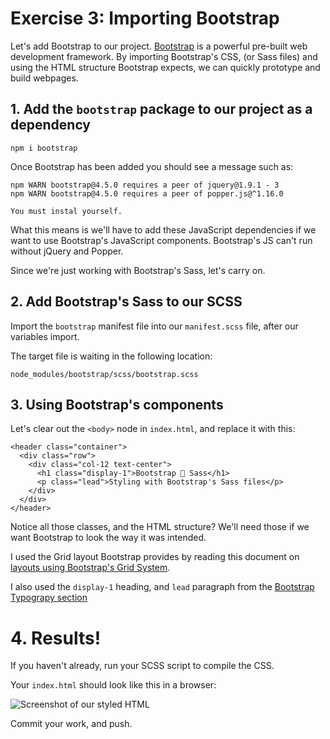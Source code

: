# Exercise 3: Importing Bootstrap

Let's add Bootstrap to our project. [Bootstrap](https://getbootstrap.com/) is a powerful pre-built web development framework. By importing Bootstrap's CSS, (or Sass files) and using the HTML structure Bootstrap expects, we can quickly prototype and build webpages.

## 1. Add the `bootstrap` package to our project as a dependency

```
npm i bootstrap
```

Once Bootstrap has been added you should see a message such as:

```
npm WARN bootstrap@4.5.0 requires a peer of jquery@1.9.1 - 3
npm WARN bootstrap@4.5.0 requires a peer of popper.js@^1.16.0

You must instal yourself.
```

What this means is we'll have to add these JavaScript dependencies if we want to use Bootstrap's JavaScript components. Bootstrap's JS can't run without jQuery and Popper.

Since we're just working with Bootstrap's Sass, let's carry on.

## 2. Add Bootstrap's Sass to our SCSS

Import the `bootstrap` manifest file into our `manifest.scss` file, after our variables import.

The target file is waiting in the following location:

`node_modules/bootstrap/scss/bootstrap.scss`

## 3. Using Bootstrap's components

Let's clear out the `<body>` node in `index.html`, and replace it with this:

```
<header class="container">
  <div class="row">
    <div class="col-12 text-center">
      <h1 class="display-1">Bootstrap 💜 Sass</h1>
      <p class="lead">Styling with Bootstrap's Sass files</p>
    </div>
  </div>
</header>
```

Notice all those classes, and the HTML structure? We'll need those if we want Bootstrap to look the way it was intended.

I used the Grid layout Bootstrap provides by reading this document on [layouts using Bootstrap's Grid System](https://getbootstrap.com/docs/4.5/layout/grid/).

I also used the `display-1` heading, and `lead` paragraph from the [Bootstrap Typograpy section](https://getbootstrap.com/docs/4.5/content/typography/)

# 4. Results! 

If you haven't already, run your SCSS script to compile the CSS.

Your `index.html` should look like this in a browser:

![Screenshot of our styled HTML](./03-bootstrap-heart-sass.png)

Commit your work, and push.